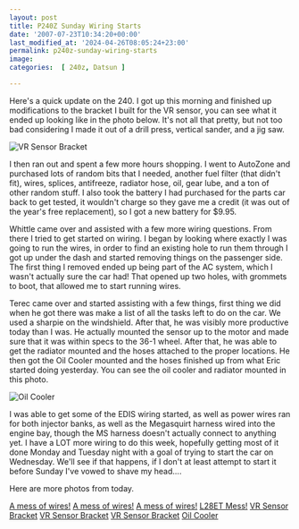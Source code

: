 ```yaml
---
layout: post
title: P240Z Sunday Wiring Starts
date: '2007-07-23T10:34:20+00:00'
last_modified_at: '2024-04-26T08:05:24+23:00'
permalink: p240z-sunday-wiring-starts
image: 
categories:  [ 240z, Datsun ]

---
```

Here's a quick update on the 240. I got up this morning and finished up modifications to the bracket I built for the VR sensor, you can see what it ended up looking like in the photo below. It's not all that pretty, but not too bad considering I made it out of a drill press, vertical sander, and a jig saw.

![VR Sensor Bracket](http://farm2.static.flickr.com/1089/872518561_ee2917d9ee_m.jpg)

I then ran out and spent a few more hours shopping. I went to AutoZone and purchased lots of random bits that I needed, another fuel filter (that didn't fit), wires, splices, antifreeze, radiator hose, oil, gear lube, and a ton of other random stuff. I also took the battery I had purchased for the parts car back to get tested, it wouldn't charge so they gave me a credit (it was out of the year's free replacement), so I got a new battery for $9.95.

Whittle came over and assisted with a few more wiring questions. From there I tried to get started on wiring. I began by looking where exactly I was going to run the wires, in order to find an existing hole to run them through I got up under the dash and started removing things on the passenger side. The first thing I removed ended up being part of the AC system, which I wasn't actually sure the car had! That opened up two holes, with grommets to boot, that allowed me to start running wires.

Terec came over and started assisting with a few things, first thing we did when he got there was make a list of all the tasks left to do on the car. We used a sharpie on the windshield. After that, he was visibly more productive today than I was. He actually mounted the sensor up to the motor and made sure that it was within specs to the 36-1 wheel. After that, he was able to get the radiator mounted and the hoses attached to the proper locations. He then got the Oil Cooler mounted and the hoses finished up from what Eric started doing yesterday. You can see the oil cooler and radiator mounted in this photo.

![Oil Cooler](http://farm2.static.flickr.com/1205/873353908_e4809af1b0_m.jpg)

I was able to get some of the EDIS wiring started, as well as power wires ran for both injector banks, as well as the Megasquirt harness wired into the engine bay, though the MS harness doesn't actually connect to anything yet. I have a LOT more wiring to do this week, hopefully getting most of it done Monday and Tuesday night with a goal of trying to start the car on Wednesday. We'll see if that happens, if I don't at least attempt to start it before Sunday I've vowed to shave my head....

Here are more photos from today.

[A mess of wires!](http://farm2.static.flickr.com/1223/872530883_26316591e1_s.jpg)
[A mess of wires!](http://farm2.static.flickr.com/1113/872527971_dd62e028d7_s.jpg)
[A mess of wires!](http://farm2.static.flickr.com/1182/872525013_0ac1db8473_s.jpg)
[L28ET Mess!](http://farm2.static.flickr.com/1085/872521791_e1a508370d_s.jpg)
[VR Sensor Bracket](http://farm2.static.flickr.com/1089/872518561_ee2917d9ee_s.jpg)
[VR Sensor Bracket](http://farm2.static.flickr.com/1392/872512225_882694dc4f_s.jpg)
[VR Sensor Bracket](http://farm2.static.flickr.com/1006/873359360_8922d469fe_s.jpg)
[Oil Cooler](http://farm2.static.flickr.com/1205/873353908_e4809af1b0_s.jpg)
